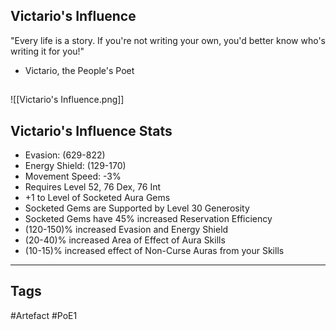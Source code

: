 ## Victario's Influence
"Every life is a story.
If you're not writing your own,
you'd better know who's writing it for you!"
- Victario, the People's Poet
##
![[Victario's Influence.png]]
## Victario's Influence Stats
- Evasion: (629-822)
- Energy Shield: (129-170)
- Movement Speed: -3%
- Requires Level 52, 76 Dex, 76 Int
- +1 to Level of Socketed Aura Gems
- Socketed Gems are Supported by Level 30 Generosity
- Socketed Gems have 45% increased Reservation Efficiency
- (120-150)% increased Evasion and Energy Shield
- (20-40)% increased Area of Effect of Aura Skills
- (10-15)% increased effect of Non-Curse Auras from your Skills


---
## Tags
#Artefact
#PoE1